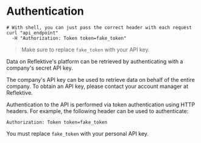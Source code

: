 # Authentication

```shell
# With shell, you can just pass the correct header with each request
curl "api_endpoint"
  -H "Authorization: Token token=fake_token"
```

> Make sure to replace `fake_token` with your API key.

Data on Reflektive's platform can be retrieved by authenticating with a company's secret API key.

The company's API key can be used to retrieve data on behalf of the entire company. To obtain an API key, please contact your account manager at Reflektive.

Authentication to the API is performed via token authentication using HTTP headers. For example, the following header can be used to authenticate:

`Authorization: Token token=fake_token`

<aside class="notice">
You must replace <code>fake_token</code> with your personal API key.
</aside>
